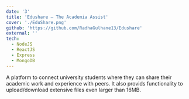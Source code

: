 ```yaml
---
date: '3'
title: 'Edushare – The Academia Assist'
cover: './EduShare.png'
github: 'https://github.com/RadhaGulhane13/Edushare'
external: ''
tech:
  - NodeJS
  - ReactJS
  - Express
  - MongoDB
---
```


A platform to connect university students where they can share their academic work and experience with peers. It also provids functionality to upload/download extensive files even larger than 16MB.
